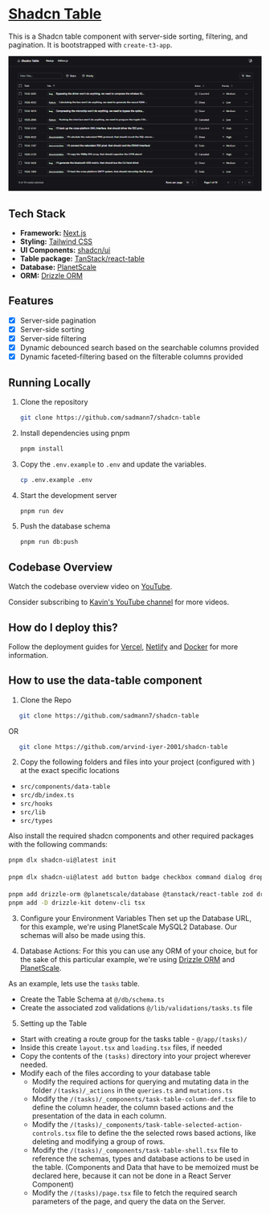 # [Shadcn Table](https://shadcn-table-v2.vercel.app/)

This is a Shadcn table component with server-side sorting, filtering, and pagination. It is bootstrapped with `create-t3-app`.

[![Shadcn Table](./public/images/screenshot.png)](https://shadcn-table-v2.vercel.app/)

## Tech Stack

- **Framework:** [Next.js](https://nextjs.org)
- **Styling:** [Tailwind CSS](https://tailwindcss.com)
- **UI Components:** [shadcn/ui](https://ui.shadcn.com)
- **Table package:** [TanStack/react-table](https://tanstack.com/table/v8)
- **Database:** [PlanetScale](https://planetscale.com)
- **ORM:** [Drizzle ORM](https://orm.drizzle.team)

## Features

- [x] Server-side pagination
- [x] Server-side sorting
- [x] Server-side filtering
- [x] Dynamic debounced search based on the searchable columns provided
- [x] Dynamic faceted-filtering based on the filterable columns provided

## Running Locally

1. Clone the repository

   ```bash
   git clone https://github.com/sadmann7/shadcn-table
   ```

2. Install dependencies using pnpm

   ```bash
   pnpm install
   ```

3. Copy the `.env.example` to `.env` and update the variables.

   ```bash
   cp .env.example .env
   ```

4. Start the development server

   ```bash
   pnpm run dev
   ```

5. Push the database schema

   ```bash
   pnpm run db:push
   ```

## Codebase Overview

Watch the codebase overview video on [YouTube](https://www.youtube.com/watch?v=BsvjF5Y6-C8&t=1s).

Consider subscribing to [Kavin's YouTube channel](https://www.youtube.com/@livecode247) for more videos.

## How do I deploy this?

Follow the deployment guides for [Vercel](https://create.t3.gg/en/deployment/vercel), [Netlify](https://create.t3.gg/en/deployment/netlify) and [Docker](https://create.t3.gg/en/deployment/docker) for more information.

## How to use the data-table component

1. Clone the Repo
```bash
   git clone https://github.com/sadmann7/shadcn-table
```
   OR
```bash
   git clone https://github.com/arvind-iyer-2001/shadcn-table
```

2. Copy the following folders and files into your project (configured with ) at the exact specific locations
- `src/components/data-table`
- `src/db/index.ts`
- `src/hooks`
- `src/lib`
- `src/types`


Also install the required shadcn components and other required packages with the following commands:
```bash
pnpm dlx shadcn-ui@latest init

pnpm dlx shadcn-ui@latest add button badge checkbox command dialog dropdown-menu input popover select separator skeleton table toast 

pnpm add drizzle-orm @planetscale/database @tanstack/react-table zod drizzle-zod sonner @t3-oss/env-nextjs
pnpm add -D drizzle-kit dotenv-cli tsx
``` 

3. Configure your Environment Variables
Then set up the Database URL, for this example, we're using PlanetScale MySQL2 Database. Our schemas will also be made using this.

4. Database Actions: For this you can use any ORM of your choice, but for the sake of this particular example, we're using [Drizzle ORM](https://orm.drizzle.team) and [PlanetScale](https://planetscale.com).

As an example, lets use the `tasks` table.
- Create the Table Schema at `@/db/schema.ts`
- Create the associated zod validations `@/lib/validations/tasks.ts` file

5. Setting up the Table
- Start with creating a route group for the tasks table - `@/app/(tasks)/`
- Inside this create `layout.tsx` and `loading.tsx` files, if needed
- Copy the contents of the `(tasks)` directory into your project wherever needed.
- Modify each of the files according to your database table
   - Modify the required actions for querying and mutating data in the folder `/(tasks)/_actions` in the `queries.ts` and `mutations.ts`
   - Modify the `/(tasks)/_components/task-table-column-def.tsx` file to define the column header, the column based actions and the presentation of the data in each column.
   - Modify the `/(tasks)/_components/task-table-selected-action-controls.tsx` file to define the the selected rows based actions, like deleting and modifying a group of rows.
   - Modify the `/(tasks)/_components/task-table-shell.tsx` file to reference the schemas, types and database actions to be used in the table. 
   (Components and Data that have to be memoized must be declared here, because it can not be done in a React Server Component)
   - Modify the `/(tasks)/page.tsx` file to fetch the required search parameters of the page, and query the data on the Server.

